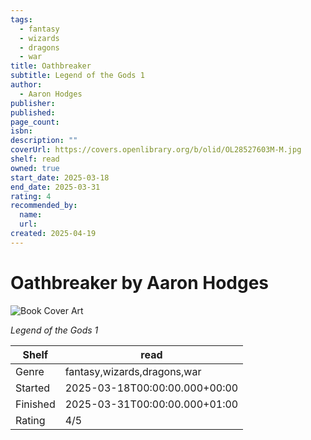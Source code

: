 ```yaml
---
tags:
  - fantasy
  - wizards
  - dragons
  - war
title: Oathbreaker
subtitle: Legend of the Gods 1
author:
  - Aaron Hodges
publisher:
published:
page_count:
isbn:
description: ""
coverUrl: https://covers.openlibrary.org/b/olid/OL28527603M-M.jpg
shelf: read
owned: true
start_date: 2025-03-18
end_date: 2025-03-31
rating: 4
recommended_by:
  name:
  url:
created: 2025-04-19
---
```


# Oathbreaker by Aaron Hodges

![Book Cover Art](https://covers.openlibrary.org/b/olid/OL28527603M-M.jpg)

_Legend of the Gods 1_

| Shelf | read |
| --- | --- |
| Genre | fantasy,wizards,dragons,war |
| Started | 2025-03-18T00:00:00.000+00:00 |
| Finished | 2025-03-31T00:00:00.000+01:00 |
| Rating | 4/5 |
